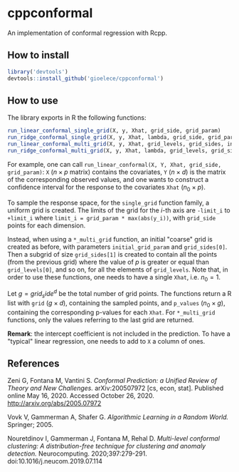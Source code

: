 # cppconformal

An implementation of conformal regression with Rcpp.

## How to install
```r
library('devtools')
devtools::install_github('gioelece/cppconformal')
```

## How to use

The library exports in R the following functions:
```R
run_linear_conformal_single_grid(X, y, Xhat, grid_side, grid_param)
run_ridge_conformal_single_grid(X, y, Xhat, lambda, grid_side, grid_param)
run_linear_conformal_multi_grid(X, y, Xhat, grid_levels, grid_sides, initial_grid_param)
run_ridge_conformal_multi_grid(X, y, Xhat, lambda, grid_levels, grid_sides, initial_grid_param)
```

For example, one can call `run_linear_conformal(X, Y, Xhat, grid_side, grid_param)`:
`X` ($n \times p$ matrix) contains the covariates, `Y` ($n \times d$) is the matrix of the corresponding observed values, and one wants to construct a confidence interval for the response to the covariates `Xhat` ($n_0 \times p$).

To sample the response space, for the `single_grid` function family, a uniform grid is created. The limits of the grid for the $i$-th axis are `-limit_i` to `+limit_i` where `limit_i = grid_param * max(abs(y_i))`, with `grid_side` points for each dimension.

Instead, when using a `*_multi_grid` function, an initial "coarse" grid is created as before, with parameters `initial_grid_param` and `grid_sides[0]`. Then a subgrid of size `grid_sides[1]` is created to contain all the points (from the previous grid) where the value of $p$ is greater or equal than `grid_levels[0]`, and so on, for all the elements of `grid_levels`. Note that, in order to use these functions, one needs to have a single `Xhat`, i.e. $n_0 = 1$.

Let $g = grid_side ^ d$ be the total number of grid points. The functions return a R list with `grid` ($g \times d$), containing the sampled points, and `p_values` ($n_0 \times g$), containing the corresponding p-values for each `Xhat`. For `*_multi_grid` functions, only the values referring to the last grid are returned.

**Remark**: the intercept coefficient is not included in the prediction. To have a "typical" linear regression, one needs to add to `X` a column of ones.

## References

Zeni G, Fontana M, Vantini S. _Conformal Prediction: a Unified Review of Theory and New Challenges._ arXiv:200507972 [cs, econ, stat]. Published online May 16, 2020. Accessed October 26, 2020. http://arxiv.org/abs/2005.07972

Vovk V, Gammerman A, Shafer G. _Algorithmic Learning in a Random World._ Springer; 2005.

Nouretdinov I, Gammerman J, Fontana M, Rehal D. _Multi-level conformal clustering: A distribution-free technique for clustering and anomaly detection._ Neurocomputing. 2020;397:279-291. doi:10.1016/j.neucom.2019.07.114
